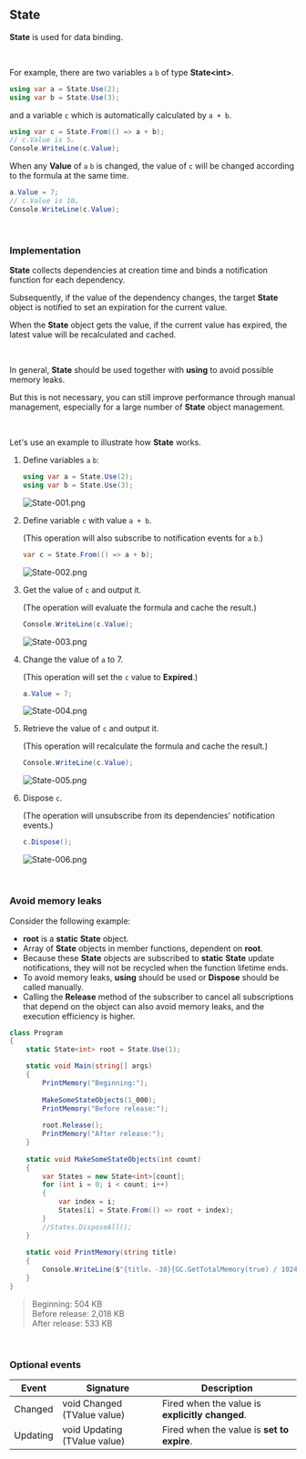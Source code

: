 ## State

**State** is used for data binding.

<br/>

For example, there are two variables `a` `b` of type **State\<int\>**.

```csharp
using var a = State.Use(2);
using var b = State.Use(3);
```

and a variable `c` which is automatically calculated by `a + b`.

```csharp
using var c = State.From(() => a + b);
// c.Value is 5。
Console.WriteLine(c.Value);
```

When any **Value** of `a` `b` is changed, the value of `c` will be changed according to the formula at the same time.

```csharp
a.Value = 7;
// c.Value is 10。
Console.WriteLine(c.Value);
```

<br/>

### Implementation

**State** collects dependencies at creation time and binds a notification function for each dependency.

Subsequently, if the value of the dependency changes, the target **State** object is notified to set an expiration for the current value.

When the **State** object gets the value, if the current value has expired, the latest value will be recalculated and cached.

<br/>

In general, **State** should be used together with **using** to avoid possible memory leaks.

But this is not necessary, you can still improve performance through manual management, especially for a large number of **State** object management.

<br/>

Let's use an example to illustrate how **State** works.

1. Define variables `a` `b`:

   ```csharp
   using var a = State.Use(2);
   using var b = State.Use(3);
   ```

   ![State-001.png](/images/State-001.png)

2. Define variable `c` with value `a + b`.

   (This operation will also subscribe to notification events for `a` `b`.)

    ```csharp
    var c = State.From(() => a + b);
    ```

   ![State-002.png](/images/State-002.png)
3. Get the value of `c` and output it.

   (The operation will evaluate the formula and cache the result.)

   ```csharp
   Console.WriteLine(c.Value);
   ```

   ![State-003.png](/images/State-003.png)

4. Change the value of `a` to 7.

   (This operation will set the `c` value to **Expired**.)
   
   ```csharp
   a.Value = 7;
   ```

   ![State-004.png](/images/State-004.png)

5. Retrieve the value of `c` and output it.

   (This operation will recalculate the formula and cache the result.)
   
   ```csharp
   Console.WriteLine(c.Value);
   ```

   ![State-005.png](/images/State-005.png)
   
6. Dispose `c`.

   (The operation will unsubscribe from its dependencies' notification events.)

   ```csharp
   c.Dispose();
   ```

   ![State-006.png](/images/State-006.png)

<br/>

### Avoid memory leaks

Consider the following example:

- **root** is a **static** **State** object.
- Array of **State** objects in member functions, dependent on **root**.
- Because these **State** objects are subscribed to **static** **State** update notifications, they will not be recycled when the function lifetime ends.
- To avoid memory leaks, **using** should be used or **Dispose** should be called manually.
- Calling the **Release** method of the subscriber to cancel all subscriptions that depend on the object can also avoid memory leaks, and the execution efficiency is higher.

```csharp
class Program
{
    static State<int> root = State.Use(1);

    static void Main(string[] args)
    {
        PrintMemory("Beginning:");
        
        MakeSomeStateObjects(1_000);
        PrintMemory("Before release:");
        
        root.Release();
        PrintMemory("After release:");
    }
    
    static void MakeSomeStateObjects(int count)
    {
        var States = new State<int>[count];
        for (int i = 0; i < count; i++)
        {
            var index = i;
            States[i] = State.From(() => root + index);
        }
        //States.DisposeAll();
    }
    
    static void PrintMemory(string title)
    {
        Console.WriteLine($"{title，-38}{GC.GetTotalMemory(true) / 1024:N0} KB");
    }
}
```

> Beginning:                            504 KB<br/>
> Before release:                       2,018 KB<br/>
> After release:                        533 KB

<br/>

### Optional events

| Event    | Signature                    | Description                                     |
| -------- | ---------------------------- | ----------------------------------------------- |
| Changed  | void Changed (TValue value)  | Fired when the value is **explicitly changed**. |
| Updating | void Updating (TValue value) | Fired when the value is **set to expire**.      |

